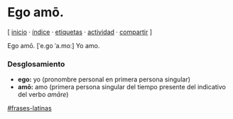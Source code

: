 # Ego amō.
[ [inicio](https://github.com/jucardus/jucardus.github.io/blob/main/index.md) · [índice](https://github.com/jucardus/jucardus.github.io/blob/main/indice.md) · [etiquetas](https://github.com/jucardus/jucardus.github.io/blob/main/etiquetas.md) · [actividad](https://github.com/jucardus/jucardus.github.io/blob/main/actividad.md) · [compartir](https://x.com/intent/tweet?text=Ego+am%C5%8D.+%E2%80%94+Frases+latinas%0A%0A%E2%86%92+https%3A%2F%2Fgithub.com%2Fjucardus%2Fjucardus.github.io%2Fblob%2Fmain%2Fe%2Fg%2Fo%2Fego-amo.md%0A%0A%23frases_latinas_jucardus) ]

Ego amō. [ˈe.go ˈa.moː] Yo amo.

### Desglosamiento

* **ego:** yo (pronombre personal en primera persona singular)
* **amō:** amo (primera persona singular del tiempo presente del indicativo del verbo _amāre_)

[#frases-latinas](https://github.com/jucardus/jucardus.github.io/blob/main/f/r/frases-latinas.md)